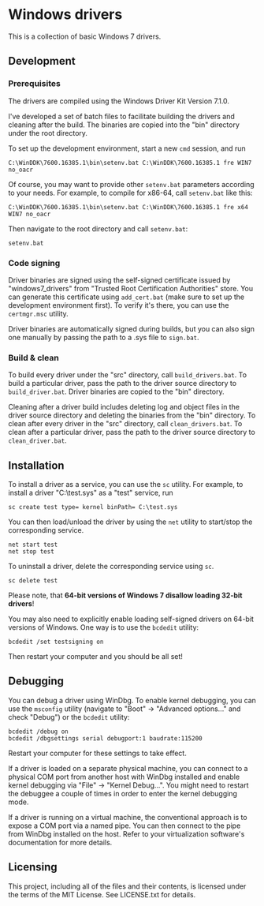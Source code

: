 # Windows drivers

This is a collection of basic Windows 7 drivers.

## Development

### Prerequisites

The drivers are compiled using the Windows Driver Kit Version 7.1.0.

I've developed a set of batch files to facilitate building the drivers and
cleaning after the build.
The binaries are copied into the "bin" directory under the root directory.

To set up the development environment, start a new `cmd` session, and run

    C:\WinDDK\7600.16385.1\bin\setenv.bat C:\WinDDK\7600.16385.1 fre WIN7 no_oacr

Of course, you may want to provide other `setenv.bat` parameters according to
your needs.
For example, to compile for x86-64, call `setenv.bat` like this:

    C:\WinDDK\7600.16385.1\bin\setenv.bat C:\WinDDK\7600.16385.1 fre x64 WIN7 no_oacr

Then navigate to the root directory and call `setenv.bat`:

    setenv.bat

### Code signing

Driver binaries are signed using the self-signed certificate issued by
"windows7_drivers" from "Trusted Root Certification Authorities" store.
You can generate this certificate using `add_cert.bat` (make sure to set up the
development environment first).
To verify it's there, you can use the `certmgr.msc` utility.

Driver binaries are automatically signed during builds, but you can also sign
one manually by passing the path to a .sys file to `sign.bat`.

### Build & clean

To build every driver under the "src" directory, call `build_drivers.bat`.
To build a particular driver, pass the path to the driver source directory to
`build_driver.bat`.
Driver binaries are copied to the "bin" directory.

Cleaning after a driver build includes deleting log and object files in the
driver source directory and deleting the binaries from the "bin" directory.
To clean after every driver in the "src" directory, call `clean_drivers.bat`.
To clean after a particular driver, pass the path to the driver source
directory to `clean_driver.bat`.

## Installation

To install a driver as a service, you can use the `sc` utility.
For example, to install a driver "C:\test.sys" as a "test" service, run

    sc create test type= kernel binPath= C:\test.sys

You can then load/unload the driver by using the `net` utility to start/stop
the corresponding service.

    net start test
    net stop test

To uninstall a driver, delete the corresponding service using `sc`.

    sc delete test

Please note, that **64-bit versions of Windows 7 disallow loading 32-bit
drivers**!

You may also need to explicitly enable loading self-signed drivers on 64-bit
versions of Windows.
One way is to use the `bcdedit` utility:

    bcdedit /set testsigning on

Then restart your computer and you should be all set!

## Debugging

You can debug a driver using WinDbg.
To enable kernel debugging, you can use the `msconfig` utility (navigate to
"Boot" -> "Advanced options..." and check "Debug") or the `bcdedit` utility:

    bcdedit /debug on
    bcdedit /dbgsettings serial debugport:1 baudrate:115200

Restart your computer for these settings to take effect.

If a driver is loaded on a separate physical machine, you can connect to a
physical COM port from another host with WinDbg installed and enable kernel
debugging via "File" -> "Kernel Debug...".
You might need to restart the debuggee a couple of times in order to enter the
kernel debugging mode.

If a driver is running on a virtual machine, the conventional approach is to
expose a COM port via a named pipe.
You can then connect to the pipe from WinDbg installed on the host.
Refer to your virtualization software's documentation for more details.

## Licensing

This project, including all of the files and their contents, is licensed under
the terms of the MIT License.
See LICENSE.txt for details.
